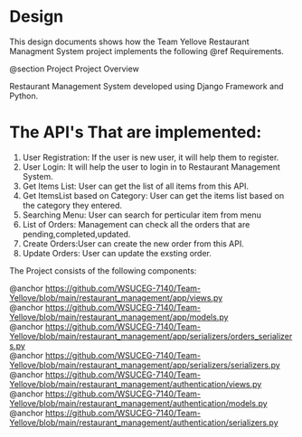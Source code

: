 # Design

This design documents shows how the Team Yellove Restaurant Managment System project implements the following @ref Requirements.

@section Project Project Overview

Restaurant Management System developed using Django Framework and Python.


# The API's That are implemented:
1.	User Registration: If the user is new user, it will help them to register.
2.	User Login: It will help the user to login in to Restaurant Management System.
3.	Get Items List: User can get the list of all items from this API.
4.	Get ItemsList based on Category: User can get the items list based on the category they entered.
4.	Searching Menu: User can search for perticular item from menu
4.	List of Orders: Management can check all the orders that are pending,completed,updated.
4.	Create Orders:User can create the new order from this API.
4.	Update Orders: User can update the exsting order.



The Project consists of the following components:

@anchor  https://github.com/WSUCEG-7140/Team-Yellove/blob/main/restaurant_management/app/views.py<br>
@anchor  https://github.com/WSUCEG-7140/Team-Yellove/blob/main/restaurant_management/app/models.py<br>
@anchor  https://github.com/WSUCEG-7140/Team-Yellove/blob/main/restaurant_management/app/serializers/orders_serializers.py<br>
@anchor  https://github.com/WSUCEG-7140/Team-Yellove/blob/main/restaurant_management/app/serializers/serializers.py<br>
@anchor  https://github.com/WSUCEG-7140/Team-Yellove/blob/main/restaurant_management/authentication/views.py<br>
@anchor  https://github.com/WSUCEG-7140/Team-Yellove/blob/main/restaurant_management/authentication/models.py<br>
@anchor  https://github.com/WSUCEG-7140/Team-Yellove/blob/main/restaurant_management/authentication/serializers.py<br>

